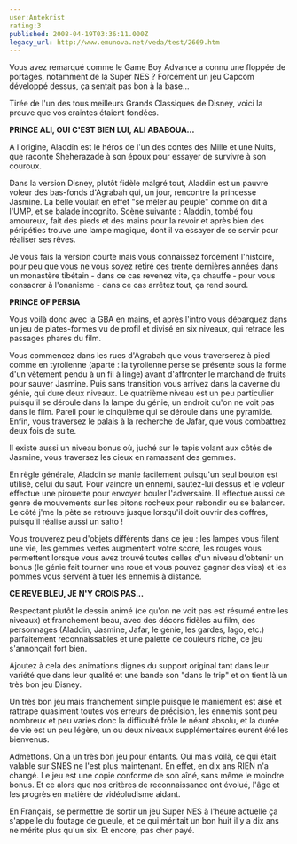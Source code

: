 ```yaml
---
user:Antekrist
rating:3
published: 2008-04-19T03:36:11.000Z
legacy_url: http://www.emunova.net/veda/test/2669.htm
---
```

Vous avez remarqué comme le Game Boy Advance a connu une floppée de portages, notamment de la Super NES ? Forcément un jeu Capcom développé dessus, ça sentait pas bon à la base...  

Tirée de l'un des tous meilleurs Grands Classiques de Disney, voici la preuve que vos craintes étaient fondées.  

  

**PRINCE ALI, OUI C'EST BIEN LUI, ALI ABABOUA...**  

A l'origine, Aladdin est le héros de l'un des contes des Mille et une Nuits, que raconte Sheherazade à son époux pour essayer de survivre à son couroux.  

Dans la version Disney, plutôt fidèle malgré tout, Aladdin est un pauvre voleur des bas-fonds d'Agrabah qui, un jour, rencontre la princesse Jasmine. La belle voulait en effet "se mêler au peuple" comme on dit à l'UMP, et se balade incognito. Scène suivante : Aladdin, tombé fou amoureux, fait des pieds et des mains pour la revoir et après bien des péripéties trouve une lampe magique, dont il va essayer de se servir pour réaliser ses rêves.  

Je vous fais la version courte mais vous connaissez forcément l'histoire, pour peu que vous ne vous soyez retiré ces trente dernières années dans un monastère tibétain - dans ce cas revenez vite, ça chauffe - pour vous consacrer à l'onanisme - dans ce cas arrêtez tout, ça rend sourd.  

  

**PRINCE OF PERSIA**  

Vous voilà donc avec la GBA en mains, et après l'intro vous débarquez dans un jeu de plates-formes vu de profil et divisé en six niveaux, qui retrace les passages phares du film.  

Vous commencez dans les rues d'Agrabah que vous traverserez à pied comme en tyrolienne (aparté : la tyrolienne perse se présente sous la forme d'un vêtement pendu à un fil à linge) avant d'affronter le marchand de fruits pour sauver Jasmine. Puis sans transition vous arrivez dans la caverne du génie, qui dure deux niveaux. Le quatrième niveau est un peu particulier puisqu'il se déroule dans la lampe du génie, un endroit qu'on ne voit pas dans le film. Pareil pour le cinquième qui se déroule dans une pyramide. Enfin, vous traversez le palais à la recherche de Jafar, que vous combattrez deux fois de suite.  

Il existe aussi un niveau bonus où, juché sur le tapis volant aux côtés de Jasmine, vous traversez les cieux en ramassant des gemmes.  

En règle générale, Aladdin se manie facilement puisqu'un seul bouton est utilisé, celui du saut. Pour vaincre un ennemi, sautez-lui dessus et le voleur effectue une pirouette pour envoyer bouler l'adversaire. Il effectue aussi ce genre de mouvements sur les pitons rocheux pour rebondir ou se balancer. Le côté j'me la pète se retrouve jusque lorsqu'il doit ouvrir des coffres, puisqu'il réalise aussi un salto !  

Vous trouverez peu d'objets différents dans ce jeu : les lampes vous filent une vie, les gemmes vertes augmentent votre score, les rouges vous permettent lorsque vous avez trouvé toutes celles d'un niveau d'obtenir un bonus (le génie fait tourner une roue et vous pouvez gagner des vies) et les pommes vous servent à tuer les ennemis à distance.  

  

**CE REVE BLEU, JE N'Y CROIS PAS...**  

Respectant plutôt le dessin animé (ce qu'on ne voit pas est résumé entre les niveaux) et franchement beau, avec des décors fidèles au film, des personnages (Aladdin, Jasmine, Jafar, le génie, les gardes, Iago, etc.) parfaitement reconnaissables et une palette de couleurs riche, ce jeu s'annonçait fort bien.  

Ajoutez à cela des animations dignes du support original tant dans leur variété que dans leur qualité et une bande son "dans le trip" et on tient là un très bon jeu Disney.  

Un très bon jeu mais franchement simple puisque le maniement est aisé et rattrape quasiment toutes vos erreurs de précision, les ennemis sont peu nombreux et peu variés donc la difficulté frôle le néant absolu, et la durée de vie est un peu légère, un ou deux niveaux supplémentaires eurent été les bienvenus.  

  

Admettons. On a un très bon jeu pour enfants. Oui mais voilà, ce qui était valable sur SNES ne l'est plus maintenant. En effet, en dix ans RIEN n'a changé. Le jeu est une copie conforme de son aîné, sans même le moindre bonus. Et ce alors que nos critères de reconnaissance ont évolué, l'âge et les progrès en matière de vidéoludisme aidant.  

En Français, se permettre de sortir un jeu Super NES à l'heure actuelle ça s'appelle du foutage de gueule, et ce qui méritait un bon huit il y a dix ans ne mérite plus qu'un six. Et encore, pas cher payé.